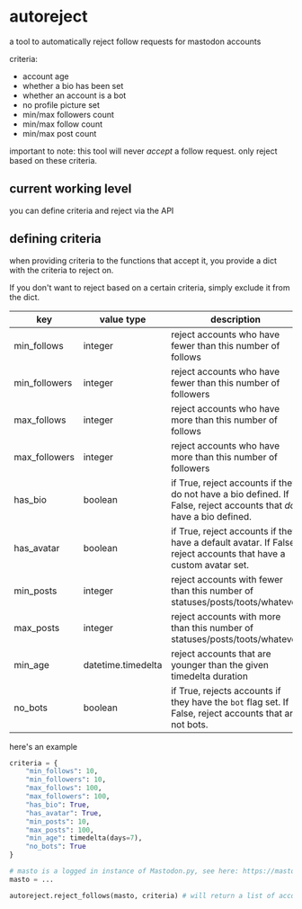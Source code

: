 # autoreject

a tool to automatically reject follow requests for mastodon accounts

criteria:

- account age
- whether a bio has been set
- whether an account is a bot
- no profile picture set
- min/max followers count
- min/max follow count
- min/max post count

important to note: this tool will never *accept* a follow request. only reject based on these criteria.

## current working level

you can define criteria and reject via the API

## defining criteria

when providing criteria to the functions that accept it, you provide a dict with the criteria to reject on.

If you don't want to reject based on a certain criteria, simply exclude it from the dict.

| key           | value type         | description                                                                                                         |
|---------------|--------------------|---------------------------------------------------------------------------------------------------------------------|
| min_follows   | integer            | reject accounts who have fewer than this number of follows                                                          |
| min_followers | integer            | reject accounts who have fewer than this number of followers                                                        |
| max_follows   | integer            | reject accounts who have more than this number of follows                                                           |
| max_followers | integer            | reject accounts who have more than this number of followers                                                         |
| has_bio       | boolean            | if True, reject accounts if they do not have a bio defined. If False, reject accounts that *do* have a bio defined. |
| has_avatar    | boolean            | if True, reject accounts if they have a default avatar. If False, reject accounts that have a custom avatar set.    |
| min_posts     | integer            | reject accounts with fewer than this number of statuses/posts/toots/whatever                                        |
| max_posts     | integer            | reject accounts with more than this number of statuses/posts/toots/whatever                                         |
| min_age       | datetime.timedelta | reject accounts that are younger than the given timedelta duration                                                  |
| no_bots       | boolean            | if True, rejects accounts if they have the `bot` flag set. If False, reject accounts that are not bots.             |

here's an example

```python
criteria = {
    "min_follows": 10,
    "min_followers": 10,
    "max_follows": 100,
    "max_followers": 100,
    "has_bio": True,
    "has_avatar": True,
    "min_posts": 10,
    "max_posts": 100,
    "min_age": timedelta(days=7),
    "no_bots": True
}

# masto is a logged in instance of Mastodon.py, see here: https://mastodonpy.readthedocs.io/en/stable/#module-mastodon
masto = ... 

autoreject.reject_follows(masto, criteria) # will return a list of accounts that were rejected along with the reasons why
```